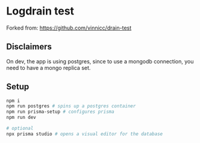 # Logdrain test

Forked from: https://github.com/vinnicc/drain-test

## Disclaimers

On dev, the app is using postgres, since to use a mongodb connection, you need to have a mongo replica set.

## Setup

```bash
npm i
npm run postgres # spins up a postgres container
npm run prisma-setup # configures prisma
npm run dev

# optional
npx prisma studio # opens a visual editor for the database

```
